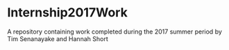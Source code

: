 # Internship2017Work
A repository containing work completed during the 2017 summer period by Tim Senanayake and Hannah Short

